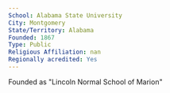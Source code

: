 ```yaml
---
School: Alabama State University
City: Montgomery
State/Territory: Alabama
Founded: 1867
Type: Public
Religious Affiliation: nan
Regionally acredited: Yes
---
```

Founded as "Lincoln Normal School of Marion"